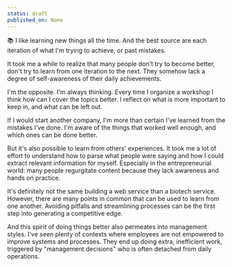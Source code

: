 ```yaml
---
status: draft
published_on: None
---
```

📚 I like learning new things all the time. And the best source are each iteration of what I'm trying to achieve, or past mistakes. 

It took me a while to realize that many people don't try to become better, don't try to learn from one iteration to the next. They somehow lack a degree of self-awareness of their daily achievements. 

I'm the opposite. I'm always thinking. Every time I organize a workshop I think how can I cover the topics better. I reflect on what is more important to keep in, and what can be left out. 

If I would start another company, I'm more than certain I've learned from the mistakes I've done. I'm aware of the things that worked well enough, and which ones can be done better. 

But it's also possible to learn from others' experiences. It took me a lot of effort to understand how to parse what people were saying and how I could extract relevant information for myself. Especially in the entrepreneurial world: many people regurgitate content because they lack awareness and hands on practice. 

It's definitely not the same building a web service than a biotech service. However, there are many points in common that can be used to learn from one another. Avoiding pitfalls and streamlining processes can be the first step into generating a competitive edge. 

And this spirit of doing things better also permeates into management styles. I've seen plenty of contexts where employees are not empowered to improve systems and processes. They end up doing extra, inefficient work, triggered by "management decisions" who is often detached from daily operations. 

